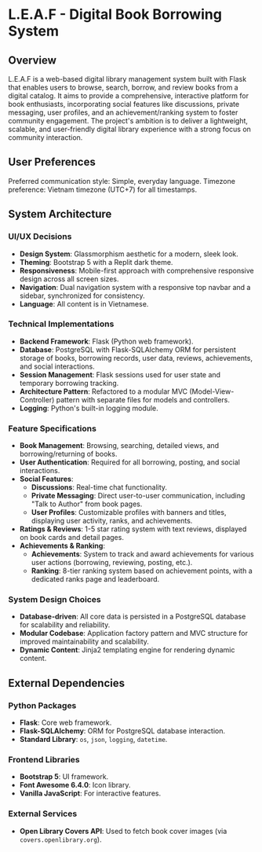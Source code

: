 # L.E.A.F - Digital Book Borrowing System

## Overview
L.E.A.F is a web-based digital library management system built with Flask that enables users to browse, search, borrow, and review books from a digital catalog. It aims to provide a comprehensive, interactive platform for book enthusiasts, incorporating social features like discussions, private messaging, user profiles, and an achievement/ranking system to foster community engagement. The project's ambition is to deliver a lightweight, scalable, and user-friendly digital library experience with a strong focus on community interaction.

## User Preferences
Preferred communication style: Simple, everyday language.
Timezone preference: Vietnam timezone (UTC+7) for all timestamps.

## System Architecture

### UI/UX Decisions
- **Design System**: Glassmorphism aesthetic for a modern, sleek look.
- **Theming**: Bootstrap 5 with a Replit dark theme.
- **Responsiveness**: Mobile-first approach with comprehensive responsive design across all screen sizes.
- **Navigation**: Dual navigation system with a responsive top navbar and a sidebar, synchronized for consistency.
- **Language**: All content is in Vietnamese.

### Technical Implementations
- **Backend Framework**: Flask (Python web framework).
- **Database**: PostgreSQL with Flask-SQLAlchemy ORM for persistent storage of books, borrowing records, user data, reviews, achievements, and social interactions.
- **Session Management**: Flask sessions used for user state and temporary borrowing tracking.
- **Architecture Pattern**: Refactored to a modular MVC (Model-View-Controller) pattern with separate files for models and controllers.
- **Logging**: Python's built-in logging module.

### Feature Specifications
- **Book Management**: Browsing, searching, detailed views, and borrowing/returning of books.
- **User Authentication**: Required for all borrowing, posting, and social interactions.
- **Social Features**:
    - **Discussions**: Real-time chat functionality.
    - **Private Messaging**: Direct user-to-user communication, including "Talk to Author" from book pages.
    - **User Profiles**: Customizable profiles with banners and titles, displaying user activity, ranks, and achievements.
- **Ratings & Reviews**: 1-5 star rating system with text reviews, displayed on book cards and detail pages.
- **Achievements & Ranking**:
    - **Achievements**: System to track and award achievements for various user actions (borrowing, reviewing, posting, etc.).
    - **Ranking**: 8-tier ranking system based on achievement points, with a dedicated ranks page and leaderboard.

### System Design Choices
- **Database-driven**: All core data is persisted in a PostgreSQL database for scalability and reliability.
- **Modular Codebase**: Application factory pattern and MVC structure for improved maintainability and scalability.
- **Dynamic Content**: Jinja2 templating engine for rendering dynamic content.

## External Dependencies

### Python Packages
- **Flask**: Core web framework.
- **Flask-SQLAlchemy**: ORM for PostgreSQL database interaction.
- **Standard Library**: `os`, `json`, `logging`, `datetime`.

### Frontend Libraries
- **Bootstrap 5**: UI framework.
- **Font Awesome 6.4.0**: Icon library.
- **Vanilla JavaScript**: For interactive features.

### External Services
- **Open Library Covers API**: Used to fetch book cover images (via `covers.openlibrary.org`).